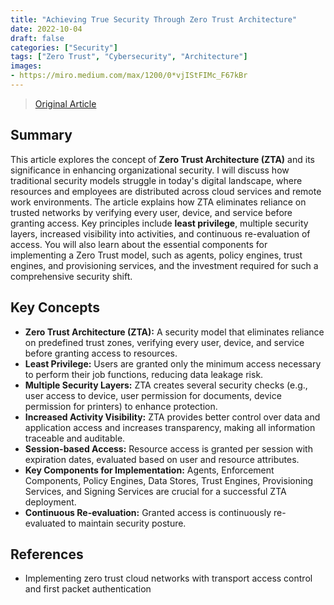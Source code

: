 ```yaml
---
title: "Achieving True Security Through Zero Trust Architecture"
date: 2022-10-04
draft: false
categories: ["Security"]
tags: ["Zero Trust", "Cybersecurity", "Architecture"]
images:
- https://miro.medium.com/max/1200/0*vjIStFIMc_F67kBr
---
```


> [Original Article](https://medium.com/p/364aab80f61b)

## Summary

This article explores the concept of **Zero Trust Architecture (ZTA)** and its significance in enhancing organizational security. I will discuss how traditional security models struggle in today's digital landscape, where resources and employees are distributed across cloud services and remote work environments. The article explains how ZTA eliminates reliance on trusted networks by verifying every user, device, and service before granting access. Key principles include **least privilege**, multiple security layers, increased visibility into activities, and continuous re-evaluation of access. You will also learn about the essential components for implementing a Zero Trust model, such as agents, policy engines, trust engines, and provisioning services, and the investment required for such a comprehensive security shift.

## Key Concepts

*   **Zero Trust Architecture (ZTA):** A security model that eliminates reliance on predefined trust zones, verifying every user, device, and service before granting access to resources.
*   **Least Privilege:** Users are granted only the minimum access necessary to perform their job functions, reducing data leakage risk.
*   **Multiple Security Layers:** ZTA creates several security checks (e.g., user access to device, user permission for documents, device permission for printers) to enhance protection.
*   **Increased Activity Visibility:** ZTA provides better control over data and application access and increases transparency, making all information traceable and auditable.
*   **Session-based Access:** Resource access is granted per session with expiration dates, evaluated based on user and resource attributes.
*   **Key Components for Implementation:** Agents, Enforcement Components, Policy Engines, Data Stores, Trust Engines, Provisioning Services, and Signing Services are crucial for a successful ZTA deployment.
*   **Continuous Re-evaluation:** Granted access is continuously re-evaluated to maintain security posture.

## References

*   Implementing zero trust cloud networks with transport access control and first packet authentication
